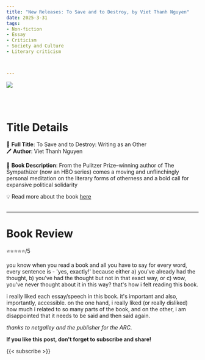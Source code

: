 ```yaml
---
title: "New Releases: To Save and to Destroy, by Viet Thanh Nguyen"
date: 2025-3-31
tags: 
- Non-fiction
- Essay
- Criticism
- Society and Culture
- Literary criticism



---
```


![](https://www.hup.harvard.edu/img/feeds/jackets/9780674298170.png)

<br>
<br>

# Title Details

📕 **Full Title**: To Save and to Destroy: Writing as an Other
\
🖊 **Author**: Viet Thanh Nguyen

🔎 **Book Description**: From the Pulitzer Prize–winning author of The Sympathizer (now an HBO series) comes a moving and unflinchingly personal meditation on the literary forms of otherness and a bold call for expansive political solidarity

 


💡️ Read more about the book [here](https://www.hup.harvard.edu/books/9780674298170)
<br>
<br>

---

# Book Review

⭐⭐⭐⭐⭐/5

you know when you read a book and all you have to say for every word, every sentence is - 'yes, exactly!' because either a) you've already had the thought, b) you've had the thought but not in that exact way, or c) wow, you've never thought about it in this way? that's how i felt reading this book.

i really liked each essay/speech in this book. it's important and also, importantly, accessible. on the one hand, i really liked (or really disliked) how much i related to so many parts of the book, and on the other, i am disappointed that it needs to be said and then said again.

*thanks to netgalley and the publisher for the ARC.*


**If you like this post, don't forget to subscribe and share!**

{{< subscribe >}}
